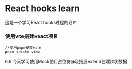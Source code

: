 # React hooks learn
这是一个学习React hooks过程的仓库
### 使用vite搭建React项目
```
//使用pnpm安装vite
pnpm create vite
```
6.6 今天学习使用Mock使用占位符@及拓展extend创建树状数据